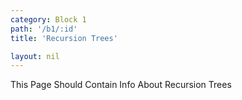 ```yaml
---
category: Block 1
path: '/b1/:id'
title: 'Recursion Trees'

layout: nil
---
```


This Page Should Contain Info About Recursion Trees